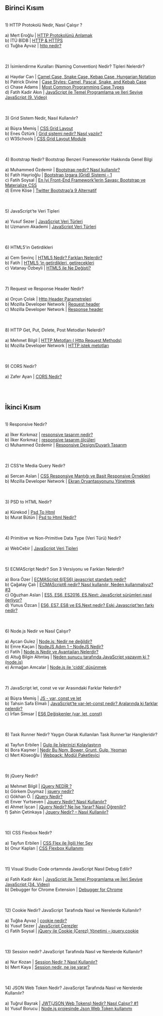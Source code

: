 <h2>Birinci Kısım</h2>
<br>
1) HTTP Protokolü Nedir, Nasıl Çalışır ? <br>
<br>
a) Mert Eroğlu | <a href="https://labs.zingat.com/http-protokol%C3%BCn%C3%BC-anlamak-60e2da54f101">HTTP Protokolünü Anlamak</a><br>
b) İTÜ BİDB | <a href="http://bidb.itu.edu.tr/seyir-defteri/blog/2013/09/06/http-https">HTTP & HTTPS</a><br>
c) Tuğba Ayvaz | <a href="https://www.mediaclick.com.tr/blog/http-nedir">http nedir?</a><br>
<br>
<br>
<br>
2) İsimlendirme Kuralları (Naming Convention) Nedir? Tipleri Nelerdir? <br>
<br>
a) Haydar Can | <a href="https://www.haydarcan.com/camel-case-snake-case-hungarian-notation/">Camel Case, Snake Case, Kebap Case, Hungarian Notation</a><br>
b) Patrick Divine | <a href="https://medium.com/better-programming/string-case-styles-camel-pascal-snake-and-kebab-case-981407998841">Case Styles: Camel, Pascal, Snake, and Kebab Case</a><br>
c) Chase Adams | <a href="https://www.chaseadams.io/most-common-programming-case-types/">Most Common Programming Case Types</a><br>
d) Fatih Kadir Akın | <a href="https://www.udemy.com/course/javascript-ile-temel-programlama-ve-ileri-seviye-javascript/">JavaScript ile Temel Programlama ve İleri Seviye JavaScript (9. Video)</a><br>
<br>
<br>
<br>
3) Grid Sistem Nedir, Nasıl Kullanılır? <br>
<br>
a) Büşra Memiş | <a href="https://medium.com/@busramemis/css-grid-layout-ca9035b942f6">CSS Grid Layout</a><br>
b) Enes Öztürk | <a href="http://www.ozturkenes.com/css/2016/09/01/Grid-sistemi-nedir-nasil-yazilir/">Grid sistemi nedir? Nasıl yazılır?</a><br>
c) W3Schools | <a href="https://www.w3schools.com/css/css_grid.asp">CSS Grid Layout Module</a><br>
<br>
<br>
<br>
4) Bootstrap Nedir? Bootstrap Benzeri Frameworkler Hakkında Genel Bilgi <br>
<br>
a) Muhammed Özdemir | <a href="https://kod5.org/bootstrap-nedir-nasil-kullanilir/">Bootstrap nedir? Nasıl kullanılır?</a><br>
b) Fatih Hayrioğlu | <a href="https://fatihhayrioglu.com/bootstrap-izgara-Grid-sistemi-1/">Bootstrap Izgara (Grid) Sistemi - 1</a><br>
c) Fatih Soysal | <a href="https://fatihsoysal.com/blog/en-iyi-front-end-frameworklerin-savasi-bootstrap-materialize-css/">En İyi Front-End Framework’lerin Savaşı: Bootstrap ve Materialize CSS</a><br>
d) Emre Köse | <a href="http://emre-kose.net/twitter-bootstrapa-9-alternatif/">Twitter Bootstrap’a 9 Alternatif</a><br>
<br>
<br>
<br>
5) JavaScript’te Veri Tipleri <br>
<br>
a) Yusuf Sezer | <a href="https://www.yusufsezer.com.tr/javascript-veri-turleri/">JavaScript Veri Türleri</a><br>
b) Uzmanım Akademi | <a href="http://uzmanimakademi.net/javascript/javascript-veri-turleri">JavaScript Veri Türleri</a><br>
<br>
<br>
<br>
6) HTML5'in Getirdikleri <br>
<br>
a) Cem Sevinç | <a href="http://cemsevinc.com/html5-nedir-farklari-nelerdir-html">HTML5 Nedir? Farkları Nelerdir?</a><br>
b) Fatih | <a href="https://webmaster.kitchen/html5-in-getirdikleri-getirecekleri/">HTML5 ‘in getirdikleri, getirecekleri</a><br>
c) Vatanay Özbeyli | <a href="http://devnot.com/2014/html5-ile-ne-degisti/">HTML5 ile Ne Değişti?</a><br>
<br>
<br>
<br>
7) Request ve Response Header Nedir? <br>
<br>
a) Orçun Çolak | <a href="https://yazilimcorbasi.blogspot.com/2012/07/http-header-parametreleri.html">Http Header Parametreleri</a><br>
b) Mozilla Developer Network | <a href="https://developer.mozilla.org/en-US/docs/Glossary/Request_header">Request header</a><br>
c) Mozilla Developer Network | <a href="https://developer.mozilla.org/en-US/docs/Glossary/Response_header">Response header</a><br>
<br>
<br>
<br>
8) HTTP Get, Put, Delete, Post Metodları Nelerdir? <br>
<br>
a) Mehmet Bilgil | <a href="https://medium.com/@mbilgil0/http-metotlar%C4%B1-http-request-methods-90d57d574dfa">HTTP Metotları ( Http Request Methods)</a><br>
b) Mozilla Developer Network | <a href="https://developer.mozilla.org/tr/docs/Web/HTTP/metotlar">HTTP istek metotları</a><br>
<br>
<br>
<br>
9) CORS Nedir? <br>
<br>
a) Zafer Ayan | <a href="http://devnot.com/2019/cors-nedir/">CORS Nedir?</a><br>
<br>
<br>
<br>
<h2>İkinci Kısım</h2>
<br>
1) Responsive Nedir?<br>
<br>
a) İlker Korkmaz | <a href="https://www.mediaclick.com.tr/blog/responsive-tasarim-nedir">responsive tasarım nedir?</a><br>
b) İlker Korkmaz | <a href="https://www.mediaclick.com.tr/blog/responsive-tasarim-olculeri">responsive tasarım ölçüleri</a><br>
c) Muhammed Özdemir | <a href="https://kod5.org/responsive-designduyarli-tasarim/">Responsive Design/Duyarlı Tasarım</a><br>
<br>
<br>
<br>
2) CSS’te Media Query Nedir?<br>
<br>
a) Sercan Aslan | <a href="http://www.sercanaslan.net/css-responsive-mantigi-ve-basit-responsive-ornekleri/">CSS Responsive Mantığı ve Basit Responsive Örnekleri</a><br>
b) Mozilla Developer Network | <a href="https://developer.mozilla.org/tr/docs/Web/API/CSS_Object_Model/Managing_screen_orientation">Ekran Oryantasyonunu Yönetmek</a><br>
<br>
<br>
<br>
3) PSD to HTML Nedir?<br>
<br>
a) Kürekod | <a href="https://www.kurekod.com/Psd-To-Html.html">Psd To Html</a><br>
b) Murat Bütün | <a href="https://www.muratbutun.com/yararli_bilgiler/psd-to-html-nedir">Psd to Html Nedir?</a><br>
<br>
<br>
<br>
4) Primitive ve Non-Primitive Data Type (Veri Türü) Nedir?<br>
<br>
a) WebCebir | <a href="http://www.webcebir.com/225-javascript-veri-tipleri-dersi.html">JavaScript Veri Tipleri</a><br>
<br>
<br>
<br>
5) ECMAScript Nedir? Son 3 Versiyonu ve Farkları Nelerdir?<br>
<br>
a) Bora Özer | <a href="https://boraozer.com/2017/09/27/ecmascript-6es6-javascript-standarti-nedir/">ECMAScript 6(ES6) javascript standartı nedir?</a><br>
b) Çağatay Çalı | <a href="https://cagatay.me/ecmascript6-nedir-nas%C4%B1l-kullan%C4%B1l%C4%B1r-neden-kullanmal%C4%B1y%C4%B1z-3-a1d092b7d261">ECMAScript6 nedir? Nasıl kullanılır, Neden kullanmalıyız? #3</a><br>
c) Oğuzhan Aslan | <a href="https://oguzhan.in/es5-es6-es2016-es-next-javascript-surumleri-nasil-ilerliyor/">ES5, ES6, ES2016, ES.Next: JavaScript sürümleri nasıl ilerliyor?</a><br>
d) Yunus Özcan | <a href="https://medium.com/@yunusozcan/es6-es7-es8-ve-es-next-nedir-eski-javascriptten-fark%C4%B1-nedir-dc359cc213bc">ES6, ES7, ES8 ve ES.Next nedir? Eski Javascript’ten farkı nedir?</a><br>
<br>
<br>
<br>
6) Node.js Nedir ve Nasıl Çalışır?<br>
<br>
a) Aycan Gulez | <a href="https://medium.com/reengen/node-js-nedir-ne-de%C4%9Fildir-9d5781f1fe50">Node.js: Nedir ne değildir?</a><br>
b) Emre Kaçan | <a href="https://www.emrekacan.net/nodejs-adim-1-nodejs-nedir/">NodeJS Adım 1 – NodeJS Nedir?</a><br>
c) Fatih | <a href="https://webmaster.kitchen/node-js-nedir-ve-avantajlari-nelerdir/">Node.js Nedir ve Avantajları Nelerdir?</a><br>
d) Altuğ Bilgin Altıntaş | <a href="https://kodcu.com/2012/08/node-js-nedir-ve-neden-kullanilir-bu-yazimizdan-node-js-teknolojisine-kisa-bir-giris-yapmak-istiyorum-neden-her-gecen-gun-internet-kullanan-kisilerin-sayisi-artiyor-ve-bu-surec-klasik-teknolo/">Neden sunucu tarafında JavaScript yazayım ki ? (node.js)</a><br>
e) Armağan Amcalar | <a href="https://webrazzi.com/2014/02/07/node-js-ile-ciddi-dusunmek/">Node.js ile 'ciddi' düşünmek</a><br>
<br>
<br>
<br>
7) JavaScript let, const ve var Arasındaki Farklar Nelerdir?<br>
<br>
a) Büşra Memiş | <a href="https://medium.com/@busramemis/js-var-const-ve-let-ce26bc9818f7">JS - var, const ve let</a><br>
b) Tahsin Safa Elmalı | <a href="https://medium.com/@tsafaelmali/javascriptte-var-let-const-nedir-aralar%C4%B1nda-ki-farklar-nelerdir-3b1f6c9e23cd">JavaScript’te var-let-const nedir? Aralarında ki farklar nelerdir?</a><br>
c) İrfan Simsar | <a href="https://www.irfansimsar.com.tr/blog/yazilim/es6-degiskenler-var-let-const/">ES6 Değişkenler (var, let, const)</a><br>
<br>
<br>
<br>
8) Task Runner Nedir? Yaygın Olarak Kullanılan Task Runner’lar Hangileridir?<br>
<br>
a) Tayfun Erbilen | <a href="http://www.erbilen.net/gulp-ile-islerinizi-kolaylastirin/">Gulp ile İşlerinizi Kolaylaştırın</a><br>
b) Bora Kaşmer | <a href="http://www.borakasmer.com/nedir-bu-npm-bower-grunt-gulp-yeoman/">Nedir Bu Npm, Bower, Grunt, Gulp, Yeoman</a><br>
c) Mert Köseoğlu | <a href="https://www.mkoseoglu.com/webpack">Webpack: Modül Paketleyici</a><br>
<br>
<br>
<br>
9) jQuery Nedir? <br>
<br>
a) Mehmet Bilgil | <a href="https://medium.com/@mbilgil0/jquery-nedi%CC%87r-c3a287ca4f1">jQuery NEDİR ?</a><br>
b) Görkem Duymaz | <a href="https://www.mediaclick.com.tr/blog/jquery-nedir">jquery nedir?</a><br>
c) Gökhan Ö. | <a href="https://www.hostinger.web.tr/rehberler/jquery-nedir/">jQuery Nedir?</a><br>
d) Enver Yurtseven | <a href="http://www.eyurtsever.com/index.php/jquery-nedir-nasil-kullanilir">Jquery Nedir? Nasıl Kullanılır?</a><br>
e) Ahmet İşcan | <a href="https://www.ahmetiscan.web.tr/jquery-nedir-ne-ise-yarar-nasil-ogrenilir/">jQuery Nedir? Ne İşe Yarar? Nasıl Öğrenilir?</a><br>
f) Şahin Çetinkaya | <a href="https://scetinkaya.com/jquery-nedir-nasil-kullanilir/">Jquery Nedir? – Nasıl Kullanılır?</a><br>
<br>
<br>
<br>
10) CSS Flexbox Nedir?<br>
<br>
a) Tayfun Erbilen | <a href="http://www.erbilen.net/css-flex-ile-ilgili-her-sey/">CSS Flex ile İlgili Her Şey</a><br>
b) Onur Kaplan | <a href="https://medium.com/@onur.kaplan/css-flexbox-kullan%C4%B1m%C4%B1-d711c56d0de8">CSS Flexbox Kullanımı</a><br>
<br>
<br>
<br>
11) Visual Studio Code ortamında JavaScript Nasıl Debug Edilir?<br>
<br>
a) Fatih Kadir Akın | <a href="https://www.udemy.com/course/javascript-ile-temel-programlama-ve-ileri-seviye-javascript/">JavaScript ile Temel Programlama ve İleri Seviye JavaScript (34. Video)</a><br>
b) Debugger for Chrome Extension | <a href="https://marketplace.visualstudio.com/items?itemName=msjsdiag.debugger-for-chrome">Debugger for Chrome</a><br>
<br>
<br>
<br>
12) Cookie Nedir? JavaScript Tarafında Nasıl ve Nerelerde Kullanılır?<br>
<br>
a) Tuğba Ayvaz | <a href="https://www.mediaclick.com.tr/blog/cookie-nedir">cookie nedir?</a><br>
b) Yusuf Sezer | <a href="https://www.yusufsezer.com.tr/javascript-cerezler/">JavaScript Çerezler</a><br>
c) Fatih Soysal | <a href="https://fatihsoysal.com/blog/jquery-ile-cookie-cerez-yonetimi-jquery-cookie/">jQuery ile Cookie (Çerez) Yönetimi – jquery.cookie</a><br>
<br>
<br>
<br>
13) Session nedir?  JavaScript Tarafında Nasıl ve Nerelerde Kullanılır?<br>
<br>
a) Nur Kozan | <a href="http://www.nurkozan.com/session-nedir-nasil-kullanilir/">Session Nedir ? Nasıl Kullanılır?</a><br>
b) Mert Kaya | <a href="https://merttkaya.wordpress.com/2012/02/13/session-nedir-ne-ise-yarar/">Session nedir, ne işe yarar?</a><br>
<br>
<br>
<br>
14) JSON Web Token Nedir?  JavaScript Tarafında Nasıl ve Nerelerde Kullanılır?<br>
<br>
a) Tuğrul Bayrak | <a href="https://medium.com/@tugrulbayrak/jwt-json-web-tokens-nedir-nasil-calisir-5ca6ebc1584a">JWT(JSON Web Tokens) Nedir? Nasıl Çalışır? #1</a><br>
b) Yusuf Borucu | <a href="https://kodumunblogu.net/detail/nodejs-projesinde-json-web-token-kullanimi">Node.js projesinde Json Web Token kullanımı</a><br>
<br>
<br>
<br>
